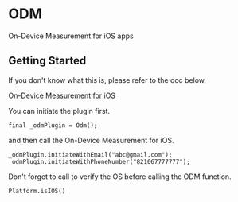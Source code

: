 # ODM

On-Device Measurement for iOS apps

## Getting Started

If you don't know what this is, please refer to the doc below.

[On-Device Measurement for iOS](https://firebase.google.com/docs/tutorials/ads-ios-on-device-measurement)


You can initiate the plugin first.

`final _odmPlugin = Odm();`

and then call the On-Device Measurement for iOS.

`_odmPlugin.initiateWithEmail("abc@gmail.com");`
`_odmPlugin.initiateWithPhoneNumber("821067777777");`

Don't forget to call to verify the OS before calling the ODM function.

`Platform.isIOS()`
